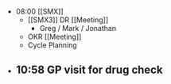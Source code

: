 - 08:00 [[SMX]]
	- [[SMX3]] DR [[Meeting]]
		- Greg / Mark / Jonathan
	- OKR [[Meeting]]
	- Cycle Planning
- 10:58 GP visit for drug check
	-